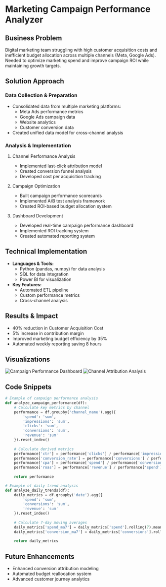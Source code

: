 # Marketing Campaign Performance Analyzer

## Business Problem
Digital marketing team struggling with high customer acquisition costs and inefficient budget allocation across multiple channels (Meta, Google Ads). Needed to optimize marketing spend and improve campaign ROI while maintaining growth targets.

## Solution Approach
### Data Collection & Preparation
- Consolidated data from multiple marketing platforms:
  - Meta Ads performance metrics
  - Google Ads campaign data
  - Website analytics
  - Customer conversion data
- Created unified data model for cross-channel analysis

### Analysis & Implementation
1. Channel Performance Analysis
   - Implemented last-click attribution model
   - Created conversion funnel analysis
   - Developed cost per acquisition tracking

2. Campaign Optimization
   - Built campaign performance scorecards
   - Implemented A/B test analysis framework
   - Created ROI-based budget allocation system

3. Dashboard Development
   - Developed real-time campaign performance dashboard
   - Implemented ROI tracking system
   - Created automated reporting system

## Technical Implementation
- **Languages & Tools:**
  - Python (pandas, numpy) for data analysis
  - SQL for data integration
  - Power BI for visualization
- **Key Features:**
  - Automated ETL pipeline
  - Custom performance metrics
  - Cross-channel analysis

## Results & Impact
- 40% reduction in Customer Acquisition Cost
- 5% increase in contribution margin
- Improved marketing budget efficiency by 35%
- Automated weekly reporting saving 8 hours

## Visualizations
![Campaign Performance Dashboard](/images/campaign-performance.png)
![Channel Attribution Analysis](/images/attribution-analysis.png)

## Code Snippets
```python
# Example of campaign performance analysis
def analyze_campaign_performance(df):
    # Calculate key metrics by channel
    performance = df.groupby('channel_name').agg({
        'spend': 'sum',
        'impressions': 'sum',
        'clicks': 'sum',
        'conversions': 'sum',
        'revenue': 'sum'
    }).reset_index()
    
    # Calculate derived metrics
    performance['ctr'] = performance['clicks'] / performance['impressions']
    performance['conversion_rate'] = performance['conversions'] / performance['clicks']
    performance['cpa'] = performance['spend'] / performance['conversions']
    performance['roas'] = performance['revenue'] / performance['spend']
    
    return performance

# Example of daily trend analysis
def analyze_daily_trends(df):
    daily_metrics = df.groupby('date').agg({
        'spend': 'sum',
        'conversions': 'sum',
        'revenue': 'sum'
    }).reset_index()
    
    # Calculate 7-day moving averages
    daily_metrics['spend_ma7'] = daily_metrics['spend'].rolling(7).mean()
    daily_metrics['conversion_ma7'] = daily_metrics['conversions'].rolling(7).mean()
    
    return daily_metrics
```

## Future Enhancements
- Enhanced conversion attribution modeling
- Automated budget reallocation system
- Advanced customer journey analytics
